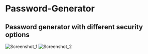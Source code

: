 # Password-Generator
## Password generator with different security options 
![Screenshot_1](https://user-images.githubusercontent.com/104774295/189438177-c8e66065-9e7c-429e-ad98-904199bcee39.jpg)
![Screenshot_2](https://user-images.githubusercontent.com/104774295/189438181-5998c041-4e85-4c2c-bc01-7124c99f8e11.jpg)
